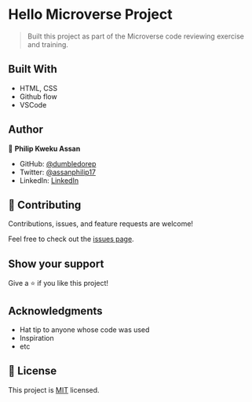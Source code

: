 # Hello Microverse Project

> Built this project as part of the Microverse code reviewing exercise and training.

## Built With

- HTML, CSS
- Github flow
- VSCode

## Author

👤 **Philip Kweku Assan**

- GitHub: [@dumbledorep](https://github.com/dumbledorep)
- Twitter: [@assanphilip17](https://twitter.com/assanphilip17)
- LinkedIn: [LinkedIn](https://www.linkedin.com/in/philip-assan-142735162/)

## 🤝 Contributing

Contributions, issues, and feature requests are welcome!

Feel free to check out the [issues page](https://github.com/dumbledorep/Hello-Microverse/issues).

## Show your support

Give a ⭐️ if you like this project!

## Acknowledgments

- Hat tip to anyone whose code was used
- Inspiration
- etc

## 📝 License

This project is [MIT](https://github.com/microverseinc/readme-template/blob/master/MIT.md) licensed.